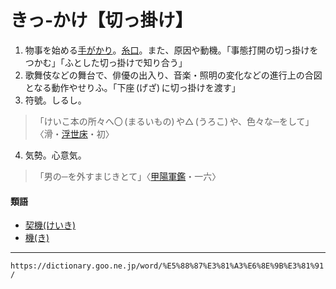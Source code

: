 # きっ‐かけ【切っ掛け】
1.  物事を始める[手がかり](てがかり（手掛かり）)。[糸口](いとぐち（糸口）)。また、原因や動機。「事態打開の切っ掛けをつかむ」「ふとした切っ掛けで知り合う」
2.  歌舞伎などの舞台で、俳優の出入り、音楽・照明の変化などの進行上の合図となる動作やせりふ。「下座 (げざ) に切っ掛けを渡す」
3.  符號。しるし。
>「けいこ本の所々へ〇 (まるいもの) や△ (うろこ) や、色々な─をして」〈滑・[浮世床](https://dictionary.goo.ne.jp/wor/word/%E6%B5%AE%E4%B8%96%E5%BA%8A/#jn-18208)・初〉
4. 気勢。心意気。
>「男の─を外すまじきとて」〈[甲陽軍鑑](https://dictionary.goo.ne.jp/wor/word/%E7%94%B2%E9%99%BD%E8%BB%8D%E9%91%91/#jn-75352)・一六〉
        

#### 類語

-   [契機(けいき)](けいき（契機）)
-   [機(き)](https://dictionary.goo.ne.jp/wor/word/%E6%A9%9F_%28%E3%81%8D%29/#jn-50177)

---
`https://dictionary.goo.ne.jp/word/%E5%88%87%E3%81%A3%E6%8E%9B%E3%81%91/`